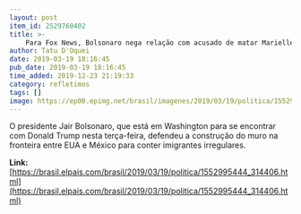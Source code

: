 ```yaml
---
layout: post
item_id: 2529760402
title: >-
    Para Fox News, Bolsonaro nega relação com acusado de matar Marielle e defende muro de Trump
author: Tatu D'Oquei
date: 2019-03-19 18:16:45
pub_date: 2019-03-19 18:16:45
time_added: 2019-12-23 21:19:33
category: refletimos
tags: []
image: https://ep00.epimg.net/brasil/imagenes/2019/03/19/politica/1552995444_314406_1552996001_rrss_normal.jpg
---
```


O presidente Jair Bolsonaro, que está em Washington para se encontrar com Donald Trump nesta terça-feira, defendeu a construção do muro na fronteira entre EUA e México para conter imigrantes irregulares.

**Link:** [https://brasil.elpais.com/brasil/2019/03/19/politica/1552995444_314406.html](https://brasil.elpais.com/brasil/2019/03/19/politica/1552995444_314406.html)

